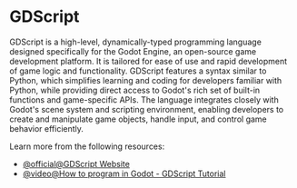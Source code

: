 # GDScript

GDScript is a high-level, dynamically-typed programming language designed specifically for the Godot Engine, an open-source game development platform. It is tailored for ease of use and rapid development of game logic and functionality. GDScript features a syntax similar to Python, which simplifies learning and coding for developers familiar with Python, while providing direct access to Godot's rich set of built-in functions and game-specific APIs. The language integrates closely with Godot's scene system and scripting environment, enabling developers to create and manipulate game objects, handle input, and control game behavior efficiently.

Learn more from the following resources:

- [@official@GDScript Website](https://gdscript.com/)
- [@video@How to program in Godot - GDScript Tutorial](https://www.youtube.com/watch?v=e1zJS31tr88)